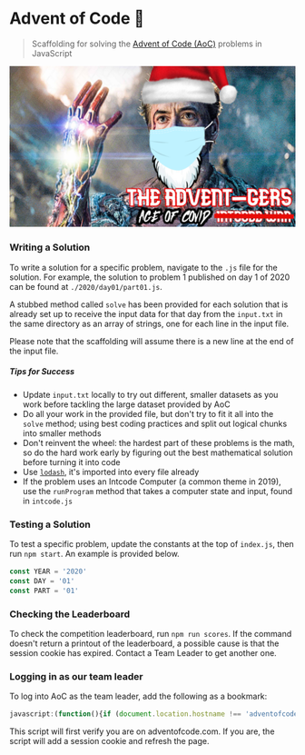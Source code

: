 # Advent of Code 🎄

> Scaffolding for solving the [Advent of Code (AoC)](https://adventofcode.com) problems in JavaScript

![Age of COVID](./age-of-covid.png)

### Writing a Solution

To write a solution for a specific problem, navigate to the `.js` file for the solution. For example, the solution to problem 1 published on day 1 of 2020 can be found at `./2020/day01/part01.js`.

A stubbed method called `solve` has been provided for each solution that is already set up to receive the input data for that day from the `input.txt` in the same directory as an array of strings, one for each line in the input file.

Please note that the scaffolding will assume there is a new line at the end of the input file.

##### Tips for Success

* Update `input.txt` locally to try out different, smaller datasets as you work before tackling the large dataset provided by AoC
* Do all your work in the provided file, but don't try to fit it all into the `solve` method; using best coding practices and split out logical chunks into smaller methods
* Don't reinvent the wheel: the hardest part of these problems is the math, so do the hard work early by figuring out the best mathematical solution before turning it into code
* Use [`lodash`](https://lodash.com/docs/4.17.15), it's imported into every file already
* If the problem uses an Intcode Computer (a common theme in 2019), use the `runProgram` method that takes a computer state and input, found in `intcode.js`

### Testing a Solution

To test a specific problem, update the constants at the top of `index.js`, then run `npm start`. An example is provided below.

```js
const YEAR = '2020'
const DAY = '01'
const PART = '01'
```

### Checking the Leaderboard

To check the competition leaderboard, run `npm run scores`. If the command doesn't return a printout of the leaderboard, a possible cause is that the session cookie has expired. Contact a Team Leader to get another one.

### Logging in as our team leader

To log into AoC as the team leader, add the following as a bookmark:

```javascript
javascript:(function(){if (document.location.hostname !== 'adventofcode.com') {alert('Go to adventofcode.com first');} else {document.cookie = 'session=53616c7465645f5f5f70ff23b1927741e956e864c02995c20d8d640d1994e767908cbedc36cca27e5cbc5aeb6b3b39ad'; window.location.reload();}})()
```

This script will first verify you are on adventofcode.com. If you are, the script will add a session cookie and refresh the page.
